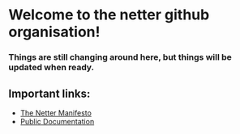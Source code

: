 # Welcome to the netter github organisation!

### Things are still changing around here, but things will be updated when ready.

## Important links:
- [The Netter Manifesto](https://github.com/netterapp/docs/blob/main/governance/manifesto.md)
- [Public Documentation](https://github.com/netterapp/docs)